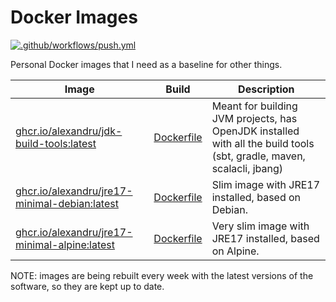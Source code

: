 # Docker Images

[![.github/workflows/push.yml](https://github.com/alexandru/docker-images/actions/workflows/push.yml/badge.svg)](https://github.com/alexandru/docker-images/actions/workflows/push.yml)

Personal Docker images that I need as a baseline for other things.

| Image | Build | Description |
|------------|------|-------------|
| [ghcr.io/alexandru/jdk-build-tools:latest](https://github.com/alexandru/docker-images/pkgs/container/jdk-build-tools) | [Dockerfile](./Dockerfile.jdk-build-tools) | Meant for building JVM projects, has OpenJDK installed with all the build tools (sbt, gradle, maven, scalacli, jbang) |
| [ghcr.io/alexandru/jre17-minimal-debian:latest](https://github.com/alexandru/docker-images/pkgs/container/jre17-minimal-debian) | [Dockerfile](./Dockerfile.jre17-minimal-debian) | Slim image with JRE17 installed, based on Debian. |
| [ghcr.io/alexandru/jre17-minimal-alpine:latest](https://github.com/alexandru/docker-images/pkgs/container/jre17-minimal-alpine) | [Dockerfile](./Dockerfile.jre17-minimal-alpine) | Very slim image with JRE17 installed, based on Alpine. |

NOTE: images are being rebuilt every week with the latest versions of the software, so they are kept up to date.
